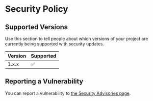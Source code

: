 # Security Policy

## Supported Versions

Use this section to tell people about which versions of your project are
currently being supported with security updates.

| Version | Supported          |
| ------- | ------------------ |
| 1.x.x   | :white_check_mark: |

## Reporting a Vulnerability

You can report a vulnerability to [the Security Advisories page](https://github.com/computate-org/smartvillage-platform/security/advisories). 
